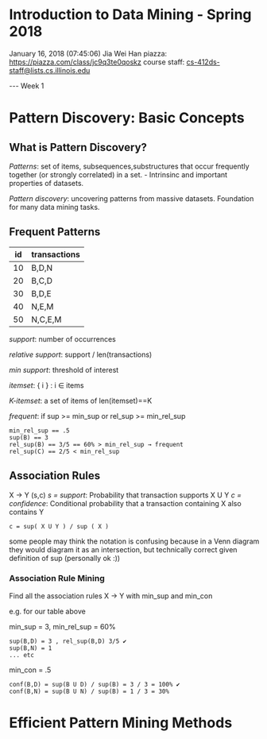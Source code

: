 # Introduction to Data Mining - Spring 2018
January 16, 2018 (07:45:06) 
Jia Wei Han
piazza: https://piazza.com/class/jc9q3te0qoskz
course staff: cs-412ds-staff@lists.cs.illinois.edu

--- Week 1
# Pattern Discovery: Basic Concepts

## What is Pattern Discovery?

*Patterns*: set of items, subsequences,substructures that occur frequently together (or strongly correlated) in a set.  - Intrinsinc and important properties of datasets.

*Pattern discovery*: uncovering patterns from massive datasets. Foundation for many data mining tasks.

## Frequent Patterns

| id | transactions |
|----|--------------|
| 10 | B,D,N        |
| 20 | B,C,D        |
| 30 | B,D,E        |
| 40 | N,E,M        |
| 50 | N,C,E,M      |

*support*: number of occurrences

*relative support*: support / len(transactions)

*min support*: threshold of interest

*itemset*: { i } : i ∈ items 

*K-itemset*: a set of items of len(itemset)==K

*frequent*: if sup >= min_sup or rel_sup >= min_rel_sup

``` 
min_rel_sup == .5
sup(B) == 3
rel_sup(B) == 3/5 == 60% > min_rel_sup → frequent 
rel_sup(C) == 2/5 < min_rel_sup

``` 

## Association Rules

X → Y (s,c)
*s = support*: Probability that transaction supports X U Y
*c = confidence*: Conditional probability that a transaction containing X also contains Y

``` 
c = sup( X U Y ) / sup ( X )
``` 
some people may think the notation is confusing because in a Venn diagram they would diagram it as an intersection, but technically correct given definition of sup (personally ok :))


### Association Rule Mining
Find all the association rules X → Y with min_sup and min_con

e.g. for our table above

min_sup = 3, min_rel_sup = 60%
``` 
sup(B,D) = 3 , rel_sup(B,D) 3/5 ✔ 
sup(B,N) = 1
... etc
``` 

min_con = .5
``` 
conf(B,D) = sup(B U D) / sup(B) = 3 / 3 = 100% ✔ 
conf(B,N) = sup(B U N) / sup(B) = 1 / 3 = 30% 
``` 

# Efficient Pattern Mining Methods
